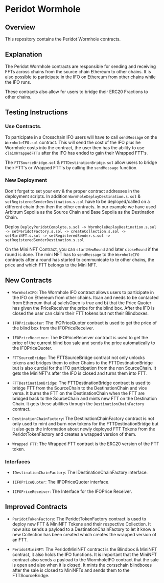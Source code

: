 # Peridot Wormhole

## Overview

This repository contains the Peridot Wormhole contracts.

## Explanation

The Peridot Wormhole contracts are responsible for sending and receiving FFTs across chains from the source chain Ethereum to other chains. It is also possible to participate in the IFO on Ethereum from other chains while the IFO runs.

These contracts also allow for users to bridge their ERC20 Fractions to other chains.

## Testing Instructions

### Use Contracts.

To participate in a Crosschain IFO users will have to call `sendMessage` on the `WormholeIFO.sol` contract. This will send the cost of the IFO plus he Wormhole costs into the contract, the user then has the ability to use `claimWrappedFTTs` after the IFO has ended to gain their Wrapped FTT's.

The `FTTSourceBridge.sol` & `FTTDestinationBridge.sol` allow users to bridge their FTT's or Wrapped FTT's by calling the `sendMessage` function.

### New Deployment

Don't forget to set your env & the proper contract addresses in the deployment scripts. In addition `WormholeDeployDestination.s.sol` & `setRegisteredSenderDestination.s.sol` have to be deployed/called on a different chain then then the other contracts. In our example we have used Arbitrum Sepolia as the Source Chain and Base Sepolia as the Destination Chain.

Deploy `DeployPeridotComplete.s.sol -> WormholeDeployDestination.s.sol -> setPeridotFactory.s.sol -> createCollection.s.sol -> setMiniNFT.s.sol -> setRegisteredSender.s.sol -> setRegisteredSenderDestination.s.sol`

On the Mini NFT Contract, you can `startNewRound` and later `closeRound` if the round is done. The mini NFT has to `sendMessage` to the `WormholeIFO` contracts after a round has started to communicate to te other chains, the price and which FTT belongs to the Mini NFT.

## New Contracts

- `WormholeIFO`: The Wormhole IFO contract allows users to participate in the IFO on Ethereum from other chains. Itcan and needs to be contacted from Ethereum that a) saleIsOpen is true and b) that the Price Quoter has given the PriceReceiver the price for the blind box. After the IFO is closed the user can claim their FTT tokens but not their Blindboxes.

- `IFOPriceQuoter`: The IFOPriceQuoter contract is used to get the price of the blind box from the IFOPriceReceiver.

- `IFOPriceReceiver`: The IFOPriceReceiver contract is used to get the price of the current blind box sale and sends the price automatically to the IFOPriceQuoter.

- `FTTSourceBridge`: The FTTSourceBridge contract not only unlocks tokens and bridges them to other Chains to the FTTDestinationBridge but is also curcial for the IFO participation from the non SourceChain. It gets the MiniNFT's after the IFO is closed and turns them into FTT.

- `FTTDestinationBridge`: The FTTDestinationBridge contract is used to bridge FTT from the SourceChain to the DestinationChain and vice versa. It burns the FTT on the DestinationChain when the FTT are bridged back to the SourceChain and mints new FTT on the Destination Chain. It gets these abilities through the `DestinationChainFactory` contract.

- `DestinationChainFactory`: The DestinationChainFactory contract is not only used to mint and burn new tokens for the FTTDestinationBridge but it also gets the information about newly deployed FTT Tokens from the PeridotTokenFactory and creates a wrapped version of them.

- `Wrapped FTT`: The Wrapped FTT contract is the ERC20 version of the FTT token.

### Interfaces

- `IDestinationChainFactory`: The IDestinationChainFactory interface.

- `IIFOPriceQuoter`: The IIFOPriceQuoter interface.

- `IIFOPriceReceiver`: The Interface for the IFOPrice Receiver.

## Improved Contracts

- `PeridotTokenFactory`: The PeridotTokenFactory contract is used to deploy new FTT & MiniNFT
  Tokens and their respective Collection. It now also sends a payload to a DestinationChainFactory to let it know a new Collection has been created which creates the wrapped version of an FTT.

- `PeridotMiniNFT`: The PeridotMiniNFT contract is the Blindbox & MiniNFT contract, it also holds the IFO functions. It is important that the MiniNFT contract also sends a payload to the WormholeIFO contract that the sale is open and also when it is closed. It mints the corsschain blindboxes after the sale is closed to MiniNFTs and sends them to the FTTSourceBridge.
